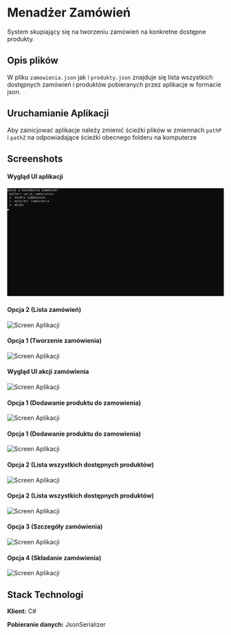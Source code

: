 
# Menadżer Zamówień

System skupiający się na tworzeniu zamówień na konkretne dostępne produkty.
## Opis plików


W pliku `zamowienia.json` jak i `produkty.json` znajduje się lista wszystkich dostępnych zamówień i produktów pobieranych przez aplikacje w formacie json.





## Uruchamianie Aplikacji

Aby zainicjować aplikacje należy zmienić ścieżki plików w zmiennach ```pathP ``` i ```pathZ``` na odpowiadające ścieżki obecnego folderu na komputerze


## Screenshots
#### Wygląd UI aplikacji
![Screen Aplikacji](/images/1.png)
#### Opcja 2 (Lista zamówień)
![Screen Aplikacji](https://imgur.com/V0o0PSq)
#### Opcja 1 (Tworzenie zamówienia)
![Screen Aplikacji](https://imgur.com/Dzfka3b)
#### Wygląd UI akcji zamówienia
![Screen Aplikacji](https://imgur.com/9TclwSW)
#### Opcja 1 (Dodawanie produktu do zamowienia)
![Screen Aplikacji](https://imgur.com/pML35Tr)
#### Opcja 1 (Dodawanie produktu do zamowienia)
![Screen Aplikacji](https://imgur.com/pML35Tr)
#### Opcja 2 (Lista wszystkich dostępnych produktów)
![Screen Aplikacji](https://imgur.com/Siyxa41)
#### Opcja 2 (Lista wszystkich dostępnych produktów)
![Screen Aplikacji](https://imgur.com/Siyxa41)
#### Opcja 3 (Szczegóły zamówienia)
![Screen Aplikacji](https://imgur.com/XxaYxWS)
#### Opcja 4 (Składanie zamówienia)
![Screen Aplikacji](https://imgur.com/XBHi0Xr)

## Stack Technologi
**Klient:** C#

**Pobieranie danych:** JsonSerializer
